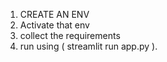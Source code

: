 1. CREATE AN ENV
2. Activate that env
3. collect the requirements
4. run using ( streamlit run app.py ).
